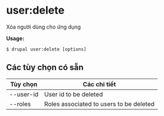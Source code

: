 # user:delete
Xóa người dùng cho ứng dụng

**Usage:**
```
$ drupal user:delete [options]
```

## Các tùy chọn có sẵn
Tùy chọn | Các chi tiết
-------|-------------
--user-id | User id to be deleted
--roles | Roles associated to users to be deleted
